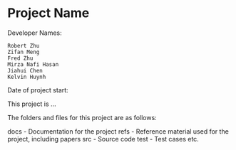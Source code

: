 # Project Name

Developer Names:
    
    Robert Zhu
    Zifan Meng
    Fred Zhu
    Mirza Nafi Hasan
    Jiahui Chen
    Kelvin Huynh

Date of project start:

This project is ...

The folders and files for this project are as follows:

docs - Documentation for the project
refs - Reference material used for the project, including papers
src - Source code
test - Test cases
etc.
